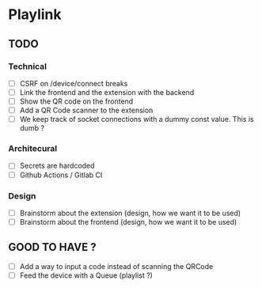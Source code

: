 # Playlink

## TODO

### Technical
- [ ] CSRF on /device/connect breaks
- [ ] Link the frontend and the extension with the backend
- [ ] Show the QR code on the frontend
- [ ] Add a QR Code scanner to the extension
- [ ] We keep track of socket connections with a dummy const value. This is dumb ?

### Architecural
- [ ] Secrets are hardcoded
- [ ] Github Actions / Gitlab CI

### Design
- [ ] Brainstorm about the extension (design, how we want it to be used)
- [ ] Brainstorm about the frontend (design, how we want it to be used)

## GOOD TO HAVE ?
- [ ] Add a way to input a code instead of scanning the QRCode
- [ ] Feed the device with a Queue (playlist ?)